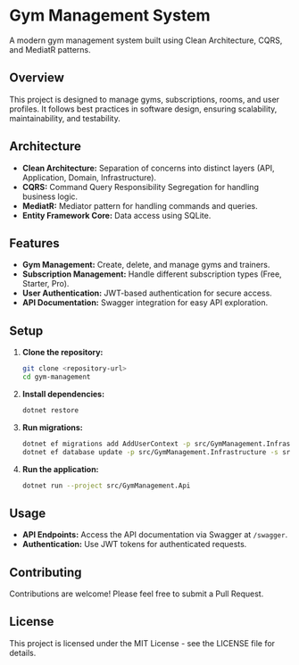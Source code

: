 # Gym Management System

A modern gym management system built using Clean Architecture, CQRS, and MediatR patterns.

## Overview

This project is designed to manage gyms, subscriptions, rooms, and user profiles. It follows best practices in software design, ensuring scalability, maintainability, and testability.

## Architecture

- **Clean Architecture:** Separation of concerns into distinct layers (API, Application, Domain, Infrastructure).
- **CQRS:** Command Query Responsibility Segregation for handling business logic.
- **MediatR:** Mediator pattern for handling commands and queries.
- **Entity Framework Core:** Data access using SQLite.

## Features

- **Gym Management:** Create, delete, and manage gyms and trainers.
- **Subscription Management:** Handle different subscription types (Free, Starter, Pro).
- **User Authentication:** JWT-based authentication for secure access.
- **API Documentation:** Swagger integration for easy API exploration.

## Setup

1. **Clone the repository:**
   ```bash
   git clone <repository-url>
   cd gym-management
   ```

2. **Install dependencies:**
   ```bash
   dotnet restore
   ```

3. **Run migrations:**
   ```bash
   dotnet ef migrations add AddUserContext -p src/GymManagement.Infrastructure -s src/GymManagement.Api
   dotnet ef database update -p src/GymManagement.Infrastructure -s src/GymManagement.Api
   ```

4. **Run the application:**
   ```bash
   dotnet run --project src/GymManagement.Api
   ```

## Usage

- **API Endpoints:** Access the API documentation via Swagger at `/swagger`.
- **Authentication:** Use JWT tokens for authenticated requests.

## Contributing

Contributions are welcome! Please feel free to submit a Pull Request.

## License

This project is licensed under the MIT License - see the LICENSE file for details.
